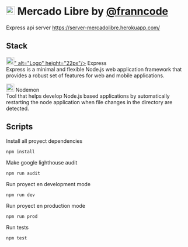 # <img src="./public/icons/logo.png" alt="Logo" height="24px" > Mercado Libre by [@franncode](https://www.linkedin.com/in/franncode/)
Express api server https://server-mercadolibre.herokuapp.com/<br/>

## Stack

<a href="http://expressjs.com/" alt="Logo" height="22px"/><img src="https://user-images.githubusercontent.com/13700/35731649-652807e8-080e-11e8-88fd-1b2f6d553b2d.png" alt="Logo" height="22px"/>" alt="Logo" height="22px"/></a> Express  
Express is a minimal and flexible Node.js web application framework that provides a robust set of features for web and mobile applications.

<a href="https://nodemon.io/"><img src="https://user-images.githubusercontent.com/13700/35731649-652807e8-080e-11e8-88fd-1b2f6d553b2d.png" alt="Logo" height="22px"/></a> Nodemon  
Tool that helps develop Node.js based applications by automatically restarting the node application when file changes in the directory are detected.


## Scripts

Install all proyect dependencies
```
npm install
```

Make google lighthouse audit
```
npm run audit
```

Run proyect en development mode
```
npm run dev
```

Run proyect en production mode
```
npm run prod
```

Run tests
```
npm test
```

